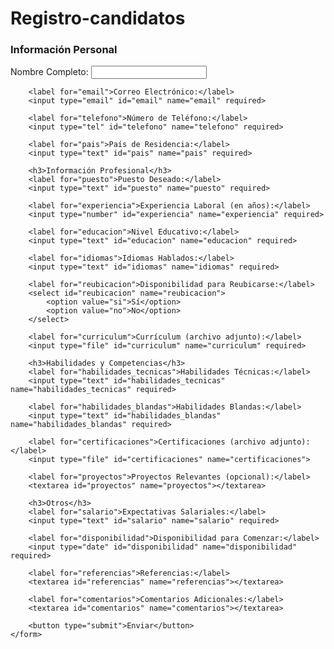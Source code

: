 # Registro-candidatos
<!DOCTYPE html>
<html lang="es">
<head>
    <meta charset="UTF-8">
    <meta name="viewport" content="width=device-width, initial-scale=1.0">
    <title>Registro de Candidatos</title>
</head>
<body>
    <form action="https://your-ats-platform.com/api/submit" method="POST">
        <h3>Información Personal</h3>
        <label for="nombre">Nombre Completo:</label>
        <input type="text" id="nombre" name="nombre" required>
        
        <label for="email">Correo Electrónico:</label>
        <input type="email" id="email" name="email" required>
        
        <label for="telefono">Número de Teléfono:</label>
        <input type="tel" id="telefono" name="telefono" required>
        
        <label for="pais">País de Residencia:</label>
        <input type="text" id="pais" name="pais" required>
        
        <h3>Información Profesional</h3>
        <label for="puesto">Puesto Deseado:</label>
        <input type="text" id="puesto" name="puesto" required>
        
        <label for="experiencia">Experiencia Laboral (en años):</label>
        <input type="number" id="experiencia" name="experiencia" required>
        
        <label for="educacion">Nivel Educativo:</label>
        <input type="text" id="educacion" name="educacion" required>
        
        <label for="idiomas">Idiomas Hablados:</label>
        <input type="text" id="idiomas" name="idiomas" required>
        
        <label for="reubicacion">Disponibilidad para Reubicarse:</label>
        <select id="reubicacion" name="reubicacion">
            <option value="si">Sí</option>
            <option value="no">No</option>
        </select>
        
        <label for="curriculum">Currículum (archivo adjunto):</label>
        <input type="file" id="curriculum" name="curriculum" required>
        
        <h3>Habilidades y Competencias</h3>
        <label for="habilidades_tecnicas">Habilidades Técnicas:</label>
        <input type="text" id="habilidades_tecnicas" name="habilidades_tecnicas" required>
        
        <label for="habilidades_blandas">Habilidades Blandas:</label>
        <input type="text" id="habilidades_blandas" name="habilidades_blandas" required>
        
        <label for="certificaciones">Certificaciones (archivo adjunto):</label>
        <input type="file" id="certificaciones" name="certificaciones">
        
        <label for="proyectos">Proyectos Relevantes (opcional):</label>
        <textarea id="proyectos" name="proyectos"></textarea>
        
        <h3>Otros</h3>
        <label for="salario">Expectativas Salariales:</label>
        <input type="text" id="salario" name="salario" required>
        
        <label for="disponibilidad">Disponibilidad para Comenzar:</label>
        <input type="date" id="disponibilidad" name="disponibilidad" required>
        
        <label for="referencias">Referencias:</label>
        <textarea id="referencias" name="referencias"></textarea>
        
        <label for="comentarios">Comentarios Adicionales:</label>
        <textarea id="comentarios" name="comentarios"></textarea>
        
        <button type="submit">Enviar</button>
    </form>
</body>
</html>
